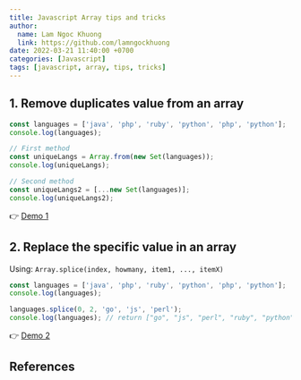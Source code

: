 ```yaml
---
title: Javascript Array tips and tricks
author:
  name: Lam Ngoc Khuong
  link: https://github.com/lamngockhuong
date: 2022-03-21 11:40:00 +0700
categories: [Javascript]
tags: [javascript, array, tips, tricks]
---
```


## 1. Remove duplicates value from an array
```javascript
const languages = ['java', 'php', 'ruby', 'python', 'php', 'python'];
console.log(languages);

// First method
const uniqueLangs = Array.from(new Set(languages));
console.log(uniqueLangs);

// Second method
const uniqueLangs2 = [...new Set(languages)];
console.log(uniqueLangs2);
```
👉 [Demo 1](https://jsfiddle.net/lamngockhuong/fxdvLsh4)

## 2. Replace the specific value in an array
Using:
`Array.splice(index, howmany, item1, ..., itemX)`
```javascript
const languages = ['java', 'php', 'ruby', 'python', 'php', 'python'];
console.log(languages);

languages.splice(0, 2, 'go', 'js', 'perl');
console.log(languages); // return ["go", "js", "perl", "ruby", "python", "php", "python"]
```
👉 [Demo 2](https://jsfiddle.net/lamngockhuong/pt2kxcqo/)

## References
